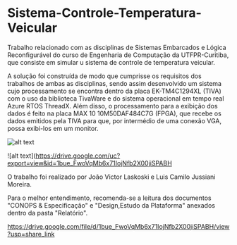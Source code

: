 # Sistema-Controle-Temperatura-Veicular

 Trabalho relacionado com as disciplinas de Sistemas Embarcados e Lógica Reconfigurável do curso de Engenharia de Computação da UTFPR-Curitiba, que consiste em simular u sistema de controle de temperatura veicular.

 A solução foi construída de modo que cumprisse os requisitos dos trabalhos de ambas as disciplinas, sendo assim desenvolvido um sistema cujo processamento se encontra dentro da placa EK-TM4C1294XL (TIVA) com o uso da biblioteca TivaWare e do sistema operacional em tempo real Azure RTOS ThreadX. Além disso, o processamento para a exibição dos dados é feito na placa MAX 10 10M50DAF484C7G (FPGA), que recebe os dados emitidos pela TIVA para que, por intermédio de uma conexão VGA, possa exibi-los em um monitor.

![alt text](https://drive.google.com/uc?export=view&id=11ijzEebFXgtK-wUC_wyAL1eGUhaXDQMT)

![alt text](https://drive.google.com/uc?export=view&id=1bue_FwoVqMb6x71IojNfb2X00jiSPABH

 O trabalho foi realizado por João Victor Laskoski e Luis Camilo Jussiani Moreira. 

 Para o melhor entendimento, recomenda-se a leitura dos documentos "CONOPS & Especificação" e "Design,Estudo da Plataforma" anexados dentro da pasta "Relatório".


https://drive.google.com/file/d/1bue_FwoVqMb6x71IojNfb2X00jiSPABH/view?usp=share_link

